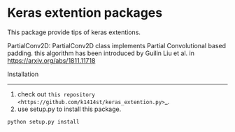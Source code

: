 Keras extention packages
========================

This package provide tips of keras extentions.

PartialConv2D: PartialConv2D class implements Partial Convolutional based padding. this algorithm has been introduced by Guilin Liu et al. in https://arxiv.org/abs/1811.11718

Installation

---------------
1. check out `this repository <https://github.com/k1414st/keras_extention.py>`_.
2. use setup.py to install this package.

```
python setup.py install
```

